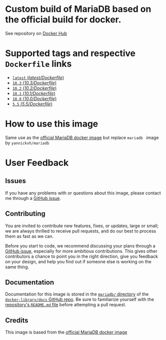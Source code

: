 # Custom build of MariaDB based on the official build for docker.

See repository on [Docker Hub](https://hub.docker.com/r/yannickvh/mariadb/)

# Supported tags and respective `Dockerfile` links

- [ `latest` (*latest/Dockerfile*)](https://github.com/yvh/docker-mariadb/blob/master/latest/Dockerfile)
- [ `10.3` (*10.3/Dockerfile*)](https://github.com/yvh/docker-mariadb/blob/master/10.3/Dockerfile)
- [ `10.2` (*10.2/Dockerfile*)](https://github.com/yvh/docker-mariadb/blob/master/10.2/Dockerfile)
- [ `10.1` (*10.1/Dockerfile*)](https://github.com/yvh/docker-mariadb/blob/master/10.1/Dockerfile)
- [ `10.0` (*10.0/Dockerfile*)](https://github.com/yvh/docker-mariadb/blob/master/10.0/Dockerfile)
- [ `5.5` (*5.5/Dockerfile*)](https://github.com/yvh/docker-mariadb/blob/master/5.5/Dockerfile)

# How to use this image

Same use as the [official MariaDB docker image](https://hub.docker.com/_/mariadb/) but replace `mariadb ` image by `yannickvh/mariadb`

# User Feedback

## Issues

If you have any problems with or questions about this image, please contact me through a [GitHub issue](https://github.com/yvh/docker-mariadb/issues).

## Contributing

You are invited to contribute new features, fixes, or updates, large or small; we are always thrilled to receive pull requests, and do our best to process them as fast as we can.

Before you start to code, we recommend discussing your plans through a [GitHub issue](https://github.com/docker-library/mariadb/issues), especially for more ambitious contributions. This gives other contributors a chance to point you in the right direction, give you feedback on your design, and help you find out if someone else is working on the same thing.

## Documentation

Documentation for this image is stored in the [`mariadb/` directory](https://github.com/docker-library/docs/tree/master/mariadb) of the [`docker-library/docs` GitHub repo](https://github.com/docker-library/docs). Be sure to familiarize yourself with the [repository's `README.md` file](https://github.com/docker-library/docs/blob/master/README.md) before attempting a pull request.

## Credits

This image is based from the [official MariaDB docker image](https://hub.docker.com/_/mariadb/)
